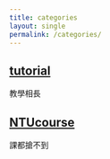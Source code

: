 ```yaml
---
title: categories
layout: single
permalink: /categories/
---
```


## [tutorial](/tutorial)
教學相長
## [NTUcourse](/ntucourse)
課都搶不到
